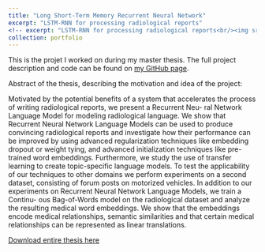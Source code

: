 ```yaml
---
title: "Long Short-Term Memory Recurrent Neural Network"
excerpt: "LSTM-RNN for processing radiological reports"
<!-- excerpt: "LSTM-RNN for processing radiological reports<br/><img src='/images/sepsis.png'>" -->
collection: portfolio
---
```


This is the projet I worked on during my master thesis. The full project description and code can be found on [my GitHub page](https://github.com/zotroneneis/LSTM_language_model).

Abstract of the thesis, describing the motivation and idea of the project: 

Motivated by the potential benefits of a system that accelerates the process of writing radiological reports, we present a Recurrent Neu- ral Network Language Model for modeling radiological language.  We show that Recurrent Neural Network Language Models can be used to produce convincing radiological reports and investigate how their performance can be improved by using advanced regularization techniques like embedding dropout or weight tying, and advanced initialization techniques like pre-trained word embeddings. Furthermore, we study the use of transfer learning to create topic-specific language models. To test the applicability of our techniques to other domains we perform experiments on a second dataset, consisting of forum posts on motorized vehicles. In addition to our experiments on Recurrent Neural Network Language Models, we train a Continu- ous Bag-of-Words model on the radiological dataset and analyze the resulting medical word embeddings. We show that the embeddings encode medical relationships, semantic similarities and that certain medical relationships can be represented as linear translations.  

[Download entire thesis here](http://zotroneneis.github.io/files/thesis_APopkes.pdf)



